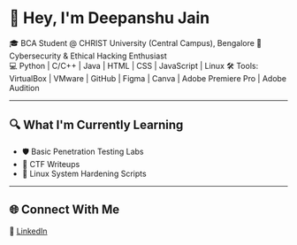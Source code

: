 # 👋 Hey, I'm Deepanshu Jain

🎓 BCA Student @ CHRIST University (Central Campus), Bengalore
🔐 Cybersecurity & Ethical Hacking Enthusiast  
💻 Python | C/C++ | Java | HTML | CSS | JavaScript | Linux 
🛠️ Tools: VirtualBox | VMware | GitHub | Figma | Canva | Adobe Premiere Pro | Adobe Audition

---

## 🔍 What I'm Currently Learning
- 🛡️ Basic Penetration Testing Labs
- 🧩 CTF Writeups
- 🐧 Linux System Hardening Scripts

---

## 🌐 Connect With Me
💼 [LinkedIn](https://www.linkedin.com/in/deepanshu0601/) 
